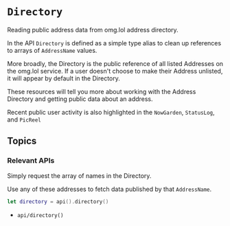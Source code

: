 #  ``Directory``

Reading public address data from omg.lol address directory.

In the API `Directory` is defined as a simple type alias to clean up references to arrays of ``AddressName`` values.

More broadly, the Directory is the public reference of all listed Addresses on the omg.lol service. If a user doesn't choose to make their Address unlisted, it will appear by default in the Directory.

These resources will tell you more about working with the Address Directory and getting public data about an address.

Recent public user activity is also highlighted in the ``NowGarden``, ``StatusLog``, and ``PicReel``

## Topics

### Relevant APIs

Simply request the array of names in the Directory.

Use any of these addresses to fetch data published by that ``AddressName``.

```swift
let directory = api().directory()
```

- ``api/directory()``


